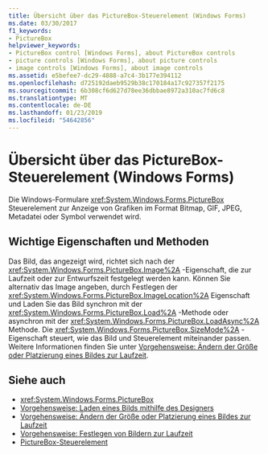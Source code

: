 ```yaml
---
title: Übersicht über das PictureBox-Steuerelement (Windows Forms)
ms.date: 03/30/2017
f1_keywords:
- PictureBox
helpviewer_keywords:
- PictureBox control [Windows Forms], about PictureBox controls
- picture controls [Windows Forms], about picture controls
- image controls [Windows Forms], about image controls
ms.assetid: e5befee7-dc29-4888-a7c4-3b177e394112
ms.openlocfilehash: d725192daeb9529b38c170184a17c927357f2175
ms.sourcegitcommit: 6b308cf6d627d78ee36dbbae8972a310ac7fd6c8
ms.translationtype: MT
ms.contentlocale: de-DE
ms.lasthandoff: 01/23/2019
ms.locfileid: "54642856"
---
```

# <a name="picturebox-control-overview-windows-forms"></a>Übersicht über das PictureBox-Steuerelement (Windows Forms)
Die Windows-Formulare <xref:System.Windows.Forms.PictureBox> Steuerelement zur Anzeige von Grafiken im Format Bitmap, GIF, JPEG, Metadatei oder Symbol verwendet wird.  
  
## <a name="key-properties-and-methods"></a>Wichtige Eigenschaften und Methoden  
 Das Bild, das angezeigt wird, richtet sich nach der <xref:System.Windows.Forms.PictureBox.Image%2A> -Eigenschaft, die zur Laufzeit oder zur Entwurfszeit festgelegt werden kann. Können Sie alternativ das Image angeben, durch Festlegen der <xref:System.Windows.Forms.PictureBox.ImageLocation%2A> Eigenschaft und Laden Sie das Bild synchron mit der <xref:System.Windows.Forms.PictureBox.Load%2A> -Methode oder asynchron mit der <xref:System.Windows.Forms.PictureBox.LoadAsync%2A> Methode. Die <xref:System.Windows.Forms.PictureBox.SizeMode%2A> -Eigenschaft steuert, wie das Bild und Steuerelement miteinander passen. Weitere Informationen finden Sie unter [Vorgehensweise: Ändern der Größe oder Platzierung eines Bildes zur Laufzeit](../../../../docs/framework/winforms/controls/how-to-modify-the-size-or-placement-of-a-picture-at-run-time-windows-forms.md).  
  
## <a name="see-also"></a>Siehe auch
- <xref:System.Windows.Forms.PictureBox>
- [Vorgehensweise: Laden eines Bilds mithilfe des Designers](../../../../docs/framework/winforms/controls/how-to-load-a-picture-using-the-designer-windows-forms.md)
- [Vorgehensweise: Ändern der Größe oder Platzierung eines Bildes zur Laufzeit](../../../../docs/framework/winforms/controls/how-to-modify-the-size-or-placement-of-a-picture-at-run-time-windows-forms.md)
- [Vorgehensweise: Festlegen von Bildern zur Laufzeit](../../../../docs/framework/winforms/controls/how-to-set-pictures-at-run-time-windows-forms.md)
- [PictureBox-Steuerelement](../../../../docs/framework/winforms/controls/picturebox-control-windows-forms.md)
